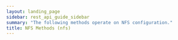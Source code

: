 ```yaml
---
layout: landing_page
sidebar: rest_api_guide_sidebar
summary: "The following methods operate on NFS configuration."
title: NFS Methods (nfs)
---
```

